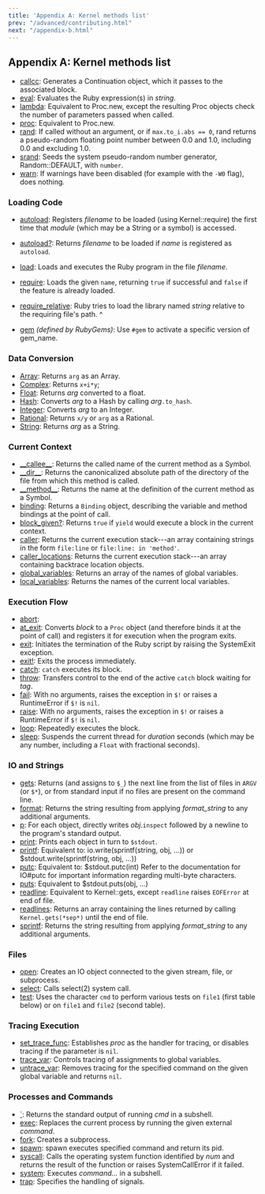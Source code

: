 ```yaml
---
title: 'Appendix A: Kernel methods list'
prev: "/advanced/contributing.html"
next: "/appendix-b.html"
---
```


## Appendix A: Kernel methods list[](#appendix-a-kernel-methods-list)



* <a href='https://ruby-doc.org/core-2.7.0/Kernel.html#method-i-callcc'
  class='ruby-doc remote' target='_blank'>callcc</a>\: Generates a
  Continuation object, which it passes to the associated block.
* <a href='https://ruby-doc.org/core-2.7.0/Kernel.html#method-i-eval'
  class='ruby-doc remote' target='_blank'>eval</a>\: Evaluates the Ruby
  expression(s) in *string*.
* <a href='https://ruby-doc.org/core-2.7.0/Kernel.html#method-i-lambda'
  class='ruby-doc remote' target='_blank'>lambda</a>\: Equivalent to
  Proc.new, except the resulting Proc objects check the number of
  parameters passed when called.
* <a href='https://ruby-doc.org/core-2.7.0/Kernel.html#method-i-proc'
  class='ruby-doc remote' target='_blank'>proc</a>\: Equivalent to
  Proc.new.
* <a href='https://ruby-doc.org/core-2.7.0/Kernel.html#method-i-rand'
  class='ruby-doc remote' target='_blank'>rand</a>\: If called without
  an argument, or if `max.to_i.abs == 0`, rand returns a pseudo-random
  floating point number between 0.0 and 1.0, including 0.0 and excluding
  1.0.
* <a href='https://ruby-doc.org/core-2.7.0/Kernel.html#method-i-srand'
  class='ruby-doc remote' target='_blank'>srand</a>\: Seeds the system
  pseudo-random number generator, Random::DEFAULT, with `number`.
* <a href='https://ruby-doc.org/core-2.7.0/Kernel.html#method-i-warn'
  class='ruby-doc remote' target='_blank'>warn</a>\: If warnings have
  been disabled (for example with the `-W0` flag), does nothing.

### Loading Code[](#loading-code)

* <a
  href='https://ruby-doc.org/core-2.7.0/Kernel.html#method-i-autoload'
  class='ruby-doc remote' target='_blank'>autoload</a>\: Registers
  *filename* to be loaded (using Kernel::require) the first time that
  *module* (which may be a String or a symbol) is accessed.
* <a
  href='https://ruby-doc.org/core-2.7.0/Kernel.html#method-i-autoload-3F'
  class='ruby-doc remote' target='_blank'>autoload?</a>\: Returns
  *filename* to be loaded if *name* is registered as `autoload`.
* <a href='https://ruby-doc.org/core-2.7.0/Kernel.html#method-i-load'
  class='ruby-doc remote' target='_blank'>load</a>\: Loads and executes
  the Ruby program in the file *filename*.
* <a href='https://ruby-doc.org/core-2.7.0/Kernel.html#method-i-require'
  class='ruby-doc remote' target='_blank'>require</a>\: Loads the given
  `name`, returning `true` if successful and `false` if the feature is
  already loaded.
* <a
  href='https://ruby-doc.org/core-2.7.0/Kernel.html#method-i-require_relative'
  class='ruby-doc remote' target='_blank'>require\_relative</a>\: Ruby
  tries to load the library named *string* relative to the requiring
  file's path.
^

* <a
  href='https://ruby-doc.org/stdlib-2.7.0/libdoc/rubygems/rdoc/Kernel.html#method-i-gem'
  class='ruby-doc remote' target='_blank'>gem</a> *(defined by
  RubyGems)*\: Use `#gem` to activate a specific version of gem\_name.

### Data Conversion[](#data-conversion)

* <a href='https://ruby-doc.org/core-2.7.0/Kernel.html#method-i-Array'
  class='ruby-doc remote' target='_blank'>Array</a>\: Returns `arg` as
  an Array.
* <a href='https://ruby-doc.org/core-2.7.0/Kernel.html#method-i-Complex'
  class='ruby-doc remote' target='_blank'>Complex</a>\: Returns `x+i*y`;
* <a href='https://ruby-doc.org/core-2.7.0/Kernel.html#method-i-Float'
  class='ruby-doc remote' target='_blank'>Float</a>\: Returns *arg*
  converted to a float.
* <a href='https://ruby-doc.org/core-2.7.0/Kernel.html#method-i-Hash'
  class='ruby-doc remote' target='_blank'>Hash</a>\: Converts *arg* to a
  Hash by calling *arg*`.to_hash`.
* <a href='https://ruby-doc.org/core-2.7.0/Kernel.html#method-i-Integer'
  class='ruby-doc remote' target='_blank'>Integer</a>\: Converts *arg*
  to an Integer.
* <a
  href='https://ruby-doc.org/core-2.7.0/Kernel.html#method-i-Rational'
  class='ruby-doc remote' target='_blank'>Rational</a>\: Returns `x/y`
  or `arg` as a Rational.
* <a href='https://ruby-doc.org/core-2.7.0/Kernel.html#method-i-String'
  class='ruby-doc remote' target='_blank'>String</a>\: Returns *arg* as
  a String.

### Current Context[](#current-context)

* <a
  href='https://ruby-doc.org/core-2.7.0/Kernel.html#method-i-__callee__'
  class='ruby-doc remote' target='_blank'>\_\_callee\_\_</a>\: Returns
  the called name of the current method as a Symbol.
* <a href='https://ruby-doc.org/core-2.7.0/Kernel.html#method-i-__dir__'
  class='ruby-doc remote' target='_blank'>\_\_dir\_\_</a>\: Returns the
  canonicalized absolute path of the directory of the file from which
  this method is called.
* <a
  href='https://ruby-doc.org/core-2.7.0/Kernel.html#method-i-__method__'
  class='ruby-doc remote' target='_blank'>\_\_method\_\_</a>\: Returns
  the name at the definition of the current method as a Symbol.
* <a href='https://ruby-doc.org/core-2.7.0/Kernel.html#method-i-binding'
  class='ruby-doc remote' target='_blank'>binding</a>\: Returns a
  `Binding` object, describing the variable and method bindings at the
  point of call.
* <a
  href='https://ruby-doc.org/core-2.7.0/Kernel.html#method-i-block_given-3F'
  class='ruby-doc remote' target='_blank'>block\_given?</a>\: Returns
  `true` if `yield` would execute a block in the current context.
* <a href='https://ruby-doc.org/core-2.7.0/Kernel.html#method-i-caller'
  class='ruby-doc remote' target='_blank'>caller</a>\: Returns the
  current execution stack---an array containing strings in the form
  `file:line` or `file:line: in 'method'`.
* <a
  href='https://ruby-doc.org/core-2.7.0/Kernel.html#method-i-caller_locations'
  class='ruby-doc remote' target='_blank'>caller\_locations</a>\:
  Returns the current execution stack---an array containing backtrace
  location objects.
* <a
  href='https://ruby-doc.org/core-2.7.0/Kernel.html#method-i-global_variables'
  class='ruby-doc remote' target='_blank'>global\_variables</a>\:
  Returns an array of the names of global variables.
* <a
  href='https://ruby-doc.org/core-2.7.0/Kernel.html#method-i-local_variables'
  class='ruby-doc remote' target='_blank'>local\_variables</a>\: Returns
  the names of the current local variables.

### Execution Flow[](#execution-flow)

* <a href='https://ruby-doc.org/core-2.7.0/Kernel.html#method-i-abort'
  class='ruby-doc remote' target='_blank'>abort</a>\:
* <a href='https://ruby-doc.org/core-2.7.0/Kernel.html#method-i-at_exit'
  class='ruby-doc remote' target='_blank'>at\_exit</a>\: Converts
  *block* to a `Proc` object (and therefore binds it at the point of
  call) and registers it for execution when the program exits.
* <a href='https://ruby-doc.org/core-2.7.0/Kernel.html#method-i-exit'
  class='ruby-doc remote' target='_blank'>exit</a>\: Initiates the
  termination of the Ruby script by raising the SystemExit exception.
* <a href='https://ruby-doc.org/core-2.7.0/Kernel.html#method-i-exit-21'
  class='ruby-doc remote' target='_blank'>exit!</a>\: Exits the process
  immediately.
* <a href='https://ruby-doc.org/core-2.7.0/Kernel.html#method-i-catch'
  class='ruby-doc remote' target='_blank'>catch</a>\: `catch` executes
  its block.
* <a href='https://ruby-doc.org/core-2.7.0/Kernel.html#method-i-throw'
  class='ruby-doc remote' target='_blank'>throw</a>\: Transfers control
  to the end of the active `catch` block waiting for *tag*.
* <a href='https://ruby-doc.org/core-2.7.0/Kernel.html#method-i-fail'
  class='ruby-doc remote' target='_blank'>fail</a>\: With no arguments,
  raises the exception in `$!` or raises a RuntimeError if `$!` is
  `nil`.
* <a href='https://ruby-doc.org/core-2.7.0/Kernel.html#method-i-raise'
  class='ruby-doc remote' target='_blank'>raise</a>\: With no arguments,
  raises the exception in `$!` or raises a RuntimeError if `$!` is
  `nil`.
* <a href='https://ruby-doc.org/core-2.7.0/Kernel.html#method-i-loop'
  class='ruby-doc remote' target='_blank'>loop</a>\: Repeatedly executes
  the block.
* <a href='https://ruby-doc.org/core-2.7.0/Kernel.html#method-i-sleep'
  class='ruby-doc remote' target='_blank'>sleep</a>\: Suspends the
  current thread for *duration* seconds (which may be any number,
  including a `Float` with fractional seconds).

### IO and Strings[](#io-and-strings)

* <a href='https://ruby-doc.org/core-2.7.0/Kernel.html#method-i-gets'
  class='ruby-doc remote' target='_blank'>gets</a>\: Returns (and
  assigns to `$_`) the next line from the list of files in `ARGV` (or
  `$*`), or from standard input if no files are present on the command
  line.
* <a href='https://ruby-doc.org/core-2.7.0/Kernel.html#method-i-format'
  class='ruby-doc remote' target='_blank'>format</a>\: Returns the
  string resulting from applying *format\_string* to any additional
  arguments.
* <a href='https://ruby-doc.org/core-2.7.0/Kernel.html#method-i-p'
  class='ruby-doc remote' target='_blank'>p</a>\: For each object,
  directly writes *obj*.`inspect` followed by a newline to the program's
  standard output.
* <a href='https://ruby-doc.org/core-2.7.0/Kernel.html#method-i-print'
  class='ruby-doc remote' target='_blank'>print</a>\: Prints each object
  in turn to `$stdout`.
* <a href='https://ruby-doc.org/core-2.7.0/Kernel.html#method-i-printf'
  class='ruby-doc remote' target='_blank'>printf</a>\: Equivalent to:
  io.write(sprintf(string, obj, ...)) or $stdout.write(sprintf(string,
  obj, ...))
* <a href='https://ruby-doc.org/core-2.7.0/Kernel.html#method-i-putc'
  class='ruby-doc remote' target='_blank'>putc</a>\: Equivalent to:
  $stdout.putc(int) Refer to the documentation for IO#putc for important
  information regarding multi-byte characters.
* <a href='https://ruby-doc.org/core-2.7.0/Kernel.html#method-i-puts'
  class='ruby-doc remote' target='_blank'>puts</a>\: Equivalent to
  $stdout.puts(obj, ...)
* <a
  href='https://ruby-doc.org/core-2.7.0/Kernel.html#method-i-readline'
  class='ruby-doc remote' target='_blank'>readline</a>\: Equivalent to
  Kernel::gets, except `readline` raises `EOFError` at end of file.
* <a
  href='https://ruby-doc.org/core-2.7.0/Kernel.html#method-i-readlines'
  class='ruby-doc remote' target='_blank'>readlines</a>\: Returns an
  array containing the lines returned by calling `Kernel.gets(*sep*)`
  until the end of file.
* <a href='https://ruby-doc.org/core-2.7.0/Kernel.html#method-i-sprintf'
  class='ruby-doc remote' target='_blank'>sprintf</a>\: Returns the
  string resulting from applying *format\_string* to any additional
  arguments.

### Files[](#files)

* <a href='https://ruby-doc.org/core-2.7.0/Kernel.html#method-i-open'
  class='ruby-doc remote' target='_blank'>open</a>\: Creates an IO
  object connected to the given stream, file, or subprocess.
* <a href='https://ruby-doc.org/core-2.7.0/Kernel.html#method-i-select'
  class='ruby-doc remote' target='_blank'>select</a>\: Calls select(2)
  system call.
* <a href='https://ruby-doc.org/core-2.7.0/Kernel.html#method-i-test'
  class='ruby-doc remote' target='_blank'>test</a>\: Uses the character
  `cmd` to perform various tests on `file1` (first table below) or on
  `file1` and `file2` (second table).

### Tracing Execution[](#tracing-execution)

* <a
  href='https://ruby-doc.org/core-2.7.0/Kernel.html#method-i-set_trace_func'
  class='ruby-doc remote' target='_blank'>set\_trace\_func</a>\:
  Establishes *proc* as the handler for tracing, or disables tracing if
  the parameter is `nil`.
* <a
  href='https://ruby-doc.org/core-2.7.0/Kernel.html#method-i-trace_var'
  class='ruby-doc remote' target='_blank'>trace\_var</a>\: Controls
  tracing of assignments to global variables.
* <a
  href='https://ruby-doc.org/core-2.7.0/Kernel.html#method-i-untrace_var'
  class='ruby-doc remote' target='_blank'>untrace\_var</a>\: Removes
  tracing for the specified command on the given global variable and
  returns `nil`.

### Processes and Commands[](#processes-and-commands)

* <a href='https://ruby-doc.org/core-2.7.0/Kernel.html#method-i-60'
  class='ruby-doc remote' target='_blank'>\`</a>\: Returns the standard
  output of running *cmd* in a subshell.
* <a href='https://ruby-doc.org/core-2.7.0/Kernel.html#method-i-exec'
  class='ruby-doc remote' target='_blank'>exec</a>\: Replaces the
  current process by running the given external *command*.
* <a href='https://ruby-doc.org/core-2.7.0/Kernel.html#method-i-fork'
  class='ruby-doc remote' target='_blank'>fork</a>\: Creates a
  subprocess.
* <a href='https://ruby-doc.org/core-2.7.0/Kernel.html#method-i-spawn'
  class='ruby-doc remote' target='_blank'>spawn</a>\: spawn executes
  specified command and return its pid.
* <a href='https://ruby-doc.org/core-2.7.0/Kernel.html#method-i-syscall'
  class='ruby-doc remote' target='_blank'>syscall</a>\: Calls the
  operating system function identified by *num* and returns the result
  of the function or raises SystemCallError if it failed.
* <a href='https://ruby-doc.org/core-2.7.0/Kernel.html#method-i-system'
  class='ruby-doc remote' target='_blank'>system</a>\: Executes
  *command...* in a subshell.
* <a href='https://ruby-doc.org/core-2.7.0/Kernel.html#method-i-trap'
  class='ruby-doc remote' target='_blank'>trap</a>\: Specifies the
  handling of signals.

